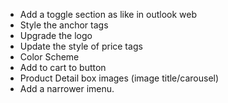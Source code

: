 * Add a toggle section as like in outlook web
* Style the anchor tags
* Upgrade the logo
* Update the style of price tags
* Color Scheme
* Add to cart to button
* Product Detail box images (image title/carousel)
* Add a narrower imenu. 